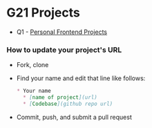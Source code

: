 # G21 Projects

* Q1 - [Personal Frontend Projects](./q1-personal-frontend.md)

### How to update your project's URL

* Fork, clone
* Find your name and edit that line like follows:

  ```md
  * Your name
    * [name of project](url)
    * [Codebase](github repo url)
  ```

* Commit, push, and submit a pull request
